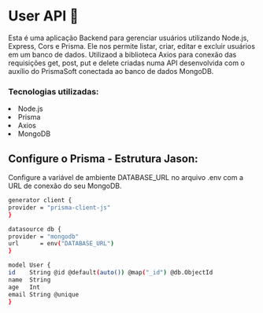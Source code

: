 <h1> User API 📡</h1>

Esta é uma aplicação Backend para gerenciar usuários utilizando Node.js, Express, Cors e Prisma. Ele nos permite listar, criar, editar e excluir usuários em um banco de dados.
Utilizaod a biblioteca Axios para conexão das requisições get, post, put e delete criadas numa API desenvolvida com o auxílio do PrismaSoft conectada ao banco de dados MongoDB.</li>


<h3>Tecnologias utilizadas:</h3>

<li>Node.js</li>
<li>Prisma</li>
<li>Axios</li>
<li>MongoDB</li>

<h2>Configure o Prisma - Estrutura Jason:</b></h2>

Configure a variável de ambiente DATABASE_URL no arquivo .env com a URL de conexão do seu MongoDB.</li>

  ```sh
  generator client {
  provider = "prisma-client-js"
}

datasource db {
  provider = "mongodb"
  url      = env("DATABASE_URL")
}

model User {
  id    String @id @default(auto()) @map("_id") @db.ObjectId
  name  String
  age   Int
  email String @unique
}

  







